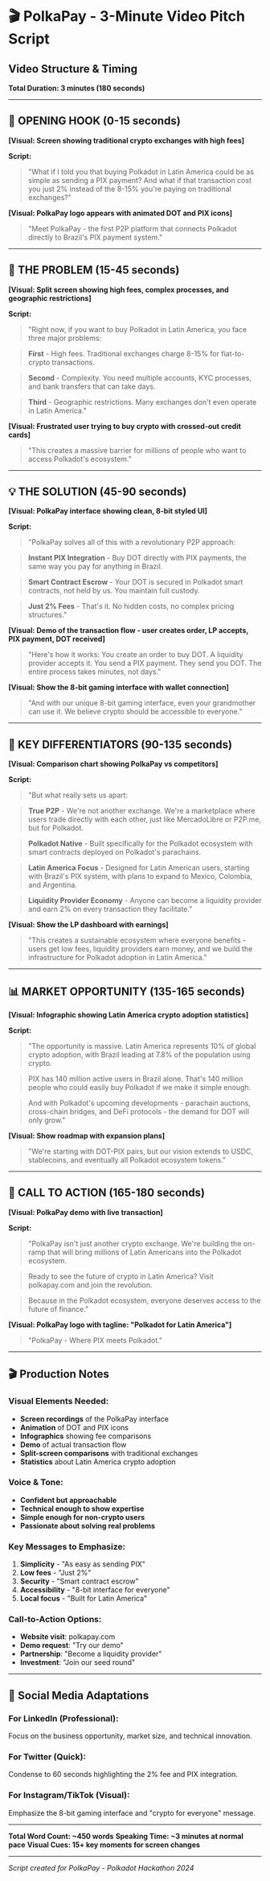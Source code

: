 # 🎬 PolkaPay - 3-Minute Video Pitch Script

## Video Structure & Timing

**Total Duration: 3 minutes (180 seconds)**

---

## 🎯 **OPENING HOOK** (0-15 seconds)

**[Visual: Screen showing traditional crypto exchanges with high fees]**

**Script:**
> "What if I told you that buying Polkadot in Latin America could be as simple as sending a PIX payment? And what if that transaction cost you just 2% instead of the 8-15% you're paying on traditional exchanges?"

**[Visual: PolkaPay logo appears with animated DOT and PIX icons]**

> "Meet PolkaPay - the first P2P platform that connects Polkadot directly to Brazil's PIX payment system."

---

## 🚀 **THE PROBLEM** (15-45 seconds)

**[Visual: Split screen showing high fees, complex processes, and geographic restrictions]**

**Script:**
> "Right now, if you want to buy Polkadot in Latin America, you face three major problems:

> **First** - High fees. Traditional exchanges charge 8-15% for fiat-to-crypto transactions.

> **Second** - Complexity. You need multiple accounts, KYC processes, and bank transfers that can take days.

> **Third** - Geographic restrictions. Many exchanges don't even operate in Latin America."

**[Visual: Frustrated user trying to buy crypto with crossed-out credit cards]**

> "This creates a massive barrier for millions of people who want to access Polkadot's ecosystem."

---

## 💡 **THE SOLUTION** (45-90 seconds)

**[Visual: PolkaPay interface showing clean, 8-bit styled UI]**

**Script:**
> "PolkaPay solves all of this with a revolutionary P2P approach:

> **Instant PIX Integration** - Buy DOT directly with PIX payments, the same way you pay for anything in Brazil.

> **Smart Contract Escrow** - Your DOT is secured in Polkadot smart contracts, not held by us. You maintain full custody.

> **Just 2% Fees** - That's it. No hidden costs, no complex pricing structures."

**[Visual: Demo of the transaction flow - user creates order, LP accepts, PIX payment, DOT received]**

> "Here's how it works: You create an order to buy DOT. A liquidity provider accepts it. You send a PIX payment. They send you DOT. The entire process takes minutes, not days."

**[Visual: Show the 8-bit gaming interface with wallet connection]**

> "And with our unique 8-bit gaming interface, even your grandmother can use it. We believe crypto should be accessible to everyone."

---

## 🎯 **KEY DIFFERENTIATORS** (90-135 seconds)

**[Visual: Comparison chart showing PolkaPay vs competitors]**

**Script:**
> "But what really sets us apart:

> **True P2P** - We're not another exchange. We're a marketplace where users trade directly with each other, just like MercadoLibre or P2P.me, but for Polkadot.

> **Polkadot Native** - Built specifically for the Polkadot ecosystem with smart contracts deployed on Polkadot's parachains.

> **Latin America Focus** - Designed for Latin American users, starting with Brazil's PIX system, with plans to expand to Mexico, Colombia, and Argentina.

> **Liquidity Provider Economy** - Anyone can become a liquidity provider and earn 2% on every transaction they facilitate."

**[Visual: Show the LP dashboard with earnings]**

> "This creates a sustainable ecosystem where everyone benefits - users get low fees, liquidity providers earn money, and we build the infrastructure for Polkadot adoption in Latin America."

---

## 📊 **MARKET OPPORTUNITY** (135-165 seconds)

**[Visual: Infographic showing Latin America crypto adoption statistics]**

**Script:**
> "The opportunity is massive. Latin America represents 10% of global crypto adoption, with Brazil leading at 7.8% of the population using crypto.

> PIX has 140 million active users in Brazil alone. That's 140 million people who could easily buy Polkadot if we make it simple enough.

> And with Polkadot's upcoming developments - parachain auctions, cross-chain bridges, and DeFi protocols - the demand for DOT will only grow."

**[Visual: Show roadmap with expansion plans]**

> "We're starting with DOT-PIX pairs, but our vision extends to USDC, stablecoins, and eventually all Polkadot ecosystem tokens."

---

## 🎯 **CALL TO ACTION** (165-180 seconds)

**[Visual: PolkaPay demo with live transaction]**

**Script:**
> "PolkaPay isn't just another crypto exchange. We're building the on-ramp that will bring millions of Latin Americans into the Polkadot ecosystem.

> Ready to see the future of crypto in Latin America? Visit polkapay.com and join the revolution.

> Because in the Polkadot ecosystem, everyone deserves access to the future of finance."

**[Visual: PolkaPay logo with tagline: "Polkadot for Latin America"]**

> "PolkaPay - Where PIX meets Polkadot."

---

## 🎬 **Production Notes**

### Visual Elements Needed:
- **Screen recordings** of the PolkaPay interface
- **Animation** of DOT and PIX icons
- **Infographics** showing fee comparisons
- **Demo** of actual transaction flow
- **Split-screen comparisons** with traditional exchanges
- **Statistics** about Latin America crypto adoption

### Voice & Tone:
- **Confident but approachable**
- **Technical enough to show expertise**
- **Simple enough for non-crypto users**
- **Passionate about solving real problems**

### Key Messages to Emphasize:
1. **Simplicity** - "As easy as sending PIX"
2. **Low fees** - "Just 2%"
3. **Security** - "Smart contract escrow"
4. **Accessibility** - "8-bit interface for everyone"
5. **Local focus** - "Built for Latin America"

### Call-to-Action Options:
- **Website visit**: polkapay.com
- **Demo request**: "Try our demo"
- **Partnership**: "Become a liquidity provider"
- **Investment**: "Join our seed round"

---

## 📱 **Social Media Adaptations**

### For LinkedIn (Professional):
Focus on the business opportunity, market size, and technical innovation.

### For Twitter (Quick):
Condense to 60 seconds highlighting the 2% fee and PIX integration.

### For Instagram/TikTok (Visual):
Emphasize the 8-bit gaming interface and "crypto for everyone" message.

---

**Total Word Count: ~450 words**
**Speaking Time: ~3 minutes at normal pace**
**Visual Cues: 15+ key moments for screen changes**

---

*Script created for PolkaPay - Polkadot Hackathon 2024*
